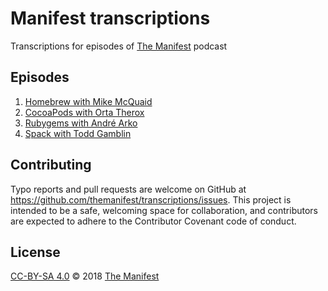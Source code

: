 # Manifest transcriptions

Transcriptions for episodes of [The Manifest](https://manifest.fm) podcast

## Episodes

1. [Homebrew with Mike McQuaid](episode-1.md)
2. [CocoaPods with Orta Therox](episode-2.md)
3. [Rubygems with André Arko](episode-3.md)
11. [Spack with Todd Gamblin](episode-11.md)

## Contributing

Typo reports and pull requests are welcome on GitHub at https://github.com/themanifest/transcriptions/issues. This project is intended to be a safe, welcoming space for collaboration, and contributors are expected to adhere to the Contributor Covenant code of conduct.

## License

[CC-BY-SA 4.0](LICENSE) © 2018 [The Manifest](https://manifest.fm)
